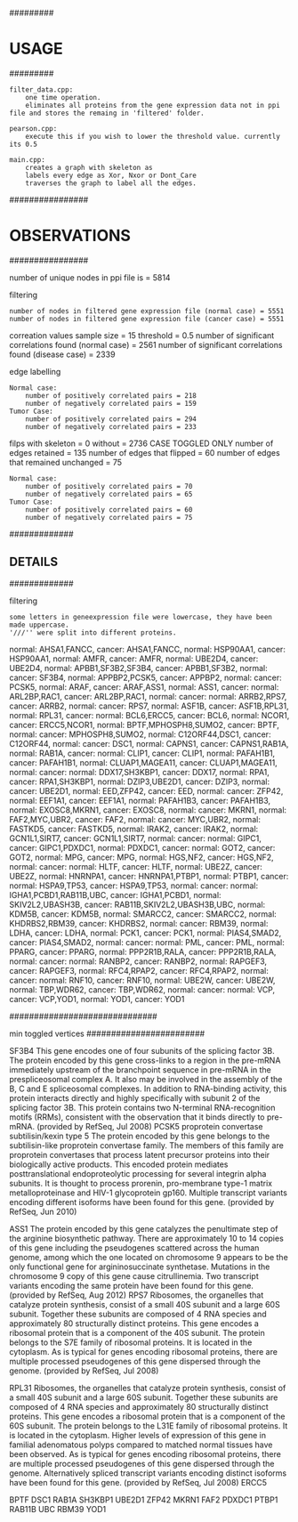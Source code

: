#########
# USAGE #
#########

	filter_data.cpp:
		one time operation.
		eliminates all proteins from the gene expression data not in ppi file and stores the remaing in 'filtered' folder.

	pearson.cpp:
		execute this if you wish to lower the threshold value. currently its 0.5

	main.cpp:
		creates a graph with skeleton as 
		labels every edge as Xor, Nxor or Dont_Care
		traverses the graph to label all the edges.
	
################
# OBSERVATIONS #
################


number of unique nodes in ppi file is = 5814

filtering

	number of nodes in filtered gene expression file (normal case) = 5551
	number of nodes in filtered gene expression file (cancer case) = 5551

correation values
	sample size = 15
	threshold = 0.5
	number of significant correlations found (normal case)  = 2561
	number of significant correlations found (disease case)  = 2339

edge labelling 
	
	Normal case:
		number of positively correlated pairs = 218
		number of negatively correlated pairs = 159
	Tumor Case:
		number of positively correlated pairs = 294
		number of negatively correlated pairs = 233

filps
	with skeleton = 0
	without = 2736
CASE TOGGLED ONLY
number of edges retained = 135
number of edges that flipped = 60
number of edges that remained unchanged = 75
	
	Normal case:
		number of positively correlated pairs = 70
		number of negatively correlated pairs = 65
	Tumor Case:
		number of positively correlated pairs = 60
		number of negatively correlated pairs = 75


#############
## DETAILS ##
#############

filtering

	some letters in geneexpression file were lowercase, they have been made uppercase.
	'///'' were split into different proteins.

normal: AHSA1,FANCC,	 cancer: AHSA1,FANCC,
normal: HSP90AA1,	 cancer: HSP90AA1,
normal: AMFR,	 cancer: AMFR,
normal: UBE2D4,	 cancer: UBE2D4,
normal: APBB1,SF3B2,SF3B4,	 cancer: APBB1,SF3B2,
normal: 	 cancer: SF3B4,
normal: APPBP2,PCSK5,	 cancer: APPBP2,
normal: 	 cancer: PCSK5,
normal: ARAF,	 cancer: ARAF,ASS1,
normal: ASS1,	 cancer: 
normal: ARL2BP,RAC1,	 cancer: ARL2BP,RAC1,
normal: 	 cancer: 
normal: ARRB2,RPS7,	 cancer: ARRB2,
normal: 	 cancer: RPS7,
normal: ASF1B,	 cancer: ASF1B,RPL31,
normal: RPL31,	 cancer: 
normal: BCL6,ERCC5,	 cancer: BCL6,
normal: NCOR1,	 cancer: ERCC5,NCOR1,
normal: BPTF,MPHOSPH8,SUMO2,	 cancer: BPTF,
normal: 	 cancer: MPHOSPH8,SUMO2,
normal: C12ORF44,DSC1,	 cancer: C12ORF44,
normal: 	 cancer: DSC1,
normal: CAPNS1,	 cancer: CAPNS1,RAB1A,
normal: RAB1A,	 cancer: 
normal: CLIP1,	 cancer: CLIP1,
normal: PAFAH1B1,	 cancer: PAFAH1B1,
normal: CLUAP1,MAGEA11,	 cancer: CLUAP1,MAGEA11,
normal: 	 cancer: 
normal: DDX17,SH3KBP1,	 cancer: DDX17,
normal: RPA1,	 cancer: RPA1,SH3KBP1,
normal: DZIP3,UBE2D1,	 cancer: DZIP3,
normal: 	 cancer: UBE2D1,
normal: EED,ZFP42,	 cancer: EED,
normal: 	 cancer: ZFP42,
normal: EEF1A1,	 cancer: EEF1A1,
normal: PAFAH1B3,	 cancer: PAFAH1B3,
normal: EXOSC8,MKRN1,	 cancer: EXOSC8,
normal: 	 cancer: MKRN1,
normal: FAF2,MYC,UBR2,	 cancer: FAF2,
normal: 	 cancer: MYC,UBR2,
normal: FASTKD5,	 cancer: FASTKD5,
normal: IRAK2,	 cancer: IRAK2,
normal: GCN1L1,SIRT7,	 cancer: GCN1L1,SIRT7,
normal: 	 cancer: 
normal: GIPC1,	 cancer: GIPC1,PDXDC1,
normal: PDXDC1,	 cancer: 
normal: GOT2,	 cancer: GOT2,
normal: MPG,	 cancer: MPG,
normal: HGS,NF2,	 cancer: HGS,NF2,
normal: 	 cancer: 
normal: HLTF,	 cancer: HLTF,
normal: UBE2Z,	 cancer: UBE2Z,
normal: HNRNPA1,	 cancer: HNRNPA1,PTBP1,
normal: PTBP1,	 cancer: 
normal: HSPA9,TP53,	 cancer: HSPA9,TP53,
normal: 	 cancer: 
normal: IGHA1,PCBD1,RAB11B,UBC,	 cancer: IGHA1,PCBD1,
normal: SKIV2L2,UBASH3B,	 cancer: RAB11B,SKIV2L2,UBASH3B,UBC,
normal: KDM5B,	 cancer: KDM5B,
normal: SMARCC2,	 cancer: SMARCC2,
normal: KHDRBS2,RBM39,	 cancer: KHDRBS2,
normal: 	 cancer: RBM39,
normal: LDHA,	 cancer: LDHA,
normal: PCK1,	 cancer: PCK1,
normal: PIAS4,SMAD2,	 cancer: PIAS4,SMAD2,
normal: 	 cancer: 
normal: PML,	 cancer: PML,
normal: PPARG,	 cancer: PPARG,
normal: PPP2R1B,RALA,	 cancer: PPP2R1B,RALA,
normal: 	 cancer: 
normal: RANBP2,	 cancer: RANBP2,
normal: RAPGEF3,	 cancer: RAPGEF3,
normal: RFC4,RPAP2,	 cancer: RFC4,RPAP2,
normal: 	 cancer: 
normal: RNF10,	 cancer: RNF10,
normal: UBE2W,	 cancer: UBE2W,
normal: TBP,WDR62,	 cancer: TBP,WDR62,
normal: 	 cancer: 
normal: VCP,	 cancer: VCP,YOD1,
normal: YOD1,	 cancer: 
YOD1

##############################

min toggled vertices
########################

SF3B4     This gene encodes one of four subunits of the splicing factor 3B. The protein encoded by this gene cross-links to a
    region in the pre-mRNA immediately upstream of the branchpoint sequence in pre-mRNA in the prespliceosomal complex A.
    It also may be involved in the assembly of the B, C and E spliceosomal complexes. In addition to RNA-binding activity,
    this protein interacts directly and highly specifically with subunit 2 of the splicing factor 3B. This protein
    contains two N-terminal RNA-recognition motifs (RRMs), consistent with the observation that it binds directly to
    pre-mRNA. (provided by RefSeq, Jul 2008) 
PCSK5	proprotein convertase subtilisin/kexin type 5 
	    The protein encoded by this gene belongs to the subtilisin-like proprotein convertase family. The members of this
    family are proprotein convertases that process latent precursor proteins into their biologically active products. This
    encoded protein mediates posttranslational endoproteolytic processing for several integrin alpha subunits. It is
    thought to process prorenin, pro-membrane type-1 matrix metalloproteinase and HIV-1 glycoprotein gp160. Multiple
    transcript variants encoding different isoforms have been found for this gene. (provided by RefSeq, Jun 2010) 

ASS1
    The protein encoded by this gene catalyzes the penultimate step of the arginine biosynthetic pathway. There are
    approximately 10 to 14 copies of this gene including the pseudogenes scattered across the human genome, among which
    the one located on chromosome 9 appears to be the only functional gene for argininosuccinate synthetase. Mutations in
    the chromosome 9 copy of this gene cause citrullinemia. Two transcript variants encoding the same protein have been
    found for this gene. (provided by RefSeq, Aug 2012) 
RPS7
    Ribosomes, the organelles that catalyze protein synthesis, consist of a small 40S subunit and a large 60S subunit.
    Together these subunits are composed of 4 RNA species and approximately 80 structurally distinct proteins. This gene
    encodes a ribosomal protein that is a component of the 40S subunit. The protein belongs to the S7E family of ribosomal
    proteins. It is located in the cytoplasm. As is typical for genes encoding ribosomal proteins, there are multiple
    processed pseudogenes of this gene dispersed through the genome. (provided by RefSeq, Jul 2008) 

RPL31
    Ribosomes, the organelles that catalyze protein synthesis, consist of a small 40S subunit and a large 60S subunit.
    Together these subunits are composed of 4 RNA species and approximately 80 structurally distinct proteins. This gene
    encodes a ribosomal protein that is a component of the 60S subunit. The protein belongs to the L31E family of
    ribosomal proteins. It is located in the cytoplasm. Higher levels of expression of this gene in familial adenomatous
    polyps compared to matched normal tissues have been observed. As is typical for genes encoding ribosomal proteins,
    there are multiple processed pseudogenes of this gene dispersed through the genome. Alternatively spliced transcript
    variants encoding distinct isoforms have been found for this gene. (provided by RefSeq, Jul 2008) 
ERCC5

BPTF
DSC1
RAB1A
SH3KBP1
UBE2D1
ZFP42
MKRN1
FAF2
PDXDC1
PTBP1
RAB11B
UBC
RBM39
YOD1
